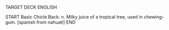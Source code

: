 TARGET DECK
ENGLISH

START
Basic
Chicle
Back: n. Milky juice of a tropical tree, used in chewing-gum. [spanish from nahuatl]
END
